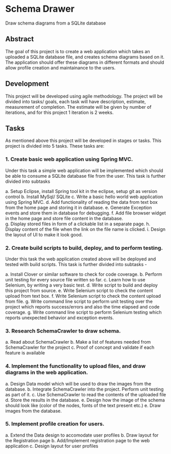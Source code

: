 # Schema Drawer
Draw schema diagrams from a SQLite database

## Abstract
The goal of this project is to create a web application which takes an uploaded a SQLite database file, and creates schema diagrams based on it. The application should offer these diagrams in different formats and should allow profile creation and maintainance to the users.

## Development
This project will be developed using agile methodology. The project will be divided into tasks/ goals, each task will have description, estimate, measurement of completion. The estimate will be given by number of iterations, and for this project 1 iteration is 2 weeks.

## Tasks
As mentioned above this project will be developed in stages or tasks. This project is divided into 5 tasks.
These tasks are:

### 1. Create basic web application using Spring MVC.
Under this task a simple web application will be implemented which should be able to consume a SQLite database file from     the user. This task is further divided into subtasks

  a. Setup Eclipse, install Spring tool kit in the eclipse, setup git as version control
  b. Install MySql/ SQLite
  c. Write a basic hello world web application using Spring MVC.
  d. Add functionality of reading the data from text box from the home page and storing it in database.
  e. Generate Exception events and store them in database for debugging.
  f. Add file browser widget in the home page and store file content in the database.  
  g. Display stored files in form of a clickable list in a separate page.
  h. Display content of the file when the link on the file name is clicked.
  i. Design the layout of UI to make it look good.

### 2. Create build scripts to build, deploy, and to perform testing.
Under this task the web application created above will be deployed and tested with build scripts. This task is further divided into subtasks -

  a. Install Clover or similar software to check for code coverage.
  b. Perform unit testing for every source file written so far.
  c. Learn how to use Selenium, by writing a very basic test.
  d. Write script to build and deploy this project from source.
  e. Write Selenium script to check the content upload from text box.
  f. Write Selenium script to check the content upload from file.
  g. Write command line script to perform unit testing over the project which reports success/errors and also the time elapsed and code coverage.
  g. Write command line script to perform Selenium testing which reports unexpected behavior and exception events.

### 3. Research SchemaCrawler to draw schema.
  a. Read about SchemaCrawler
  b. Make a list of features needed from SchemaCrawler for the project
  c. Proof of concept and validate if each feature is available

### 4. Implement the functionality to upload files, and draw diagrams in the web application.
  a. Design Data model which will be used to draw the images from the database.
  b. Integrate SchemaCrawler into the project. Perform unit testing as part of it.
  c. Use SchemaCrawler to read the contents of the uploaded file
  d. Store the results in the database.
  e. Design how the image of the schema should look like (color of the nodes, fonts of the text present etc.)
  e. Draw images from the database. 

### 5. Implement profile creation for users. 
  a. Extend the Data design to accomodate user profiles
  b. Draw layout for the Registration page
  b. Add/Implement registration page to the web application
  c. Design layout for user profiles
